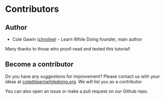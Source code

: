 # Contributors

## Author

* Cole Gawin \([chroline](https://github.com/chroline)\) - Learn While Doing founder, main author

Many thanks to those who proof-read and tested this tutorial!

## Become a contributor

Do you have any suggestions for improvement? Please contact us with your ideas at [cole@learnwhiledoing.org](mailto:cole@learnwhiledoing.org). We will list you as a contributor.

You can also open an issue or make a pull request on our Github repo.

